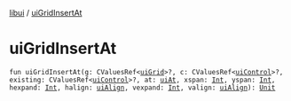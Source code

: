 [libui](index.md) / [uiGridInsertAt](./ui-grid-insert-at.md)

# uiGridInsertAt

`fun uiGridInsertAt(g: CValuesRef<`[`uiGrid`](ui-grid.md)`>?, c: CValuesRef<`[`uiControl`](ui-control/index.md)`>?, existing: CValuesRef<`[`uiControl`](ui-control/index.md)`>?, at: `[`uiAt`](ui-at.md)`, xspan: `[`Int`](https://kotlinlang.org/api/latest/jvm/stdlib/kotlin/-int/index.html)`, yspan: `[`Int`](https://kotlinlang.org/api/latest/jvm/stdlib/kotlin/-int/index.html)`, hexpand: `[`Int`](https://kotlinlang.org/api/latest/jvm/stdlib/kotlin/-int/index.html)`, halign: `[`uiAlign`](ui-align.md)`, vexpand: `[`Int`](https://kotlinlang.org/api/latest/jvm/stdlib/kotlin/-int/index.html)`, valign: `[`uiAlign`](ui-align.md)`): `[`Unit`](https://kotlinlang.org/api/latest/jvm/stdlib/kotlin/-unit/index.html)